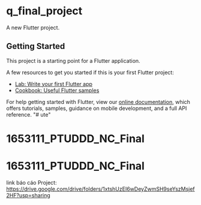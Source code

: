 # q_final_project

A new Flutter project.

## Getting Started

This project is a starting point for a Flutter application.

A few resources to get you started if this is your first Flutter project:

- [Lab: Write your first Flutter app](https://flutter.dev/docs/get-started/codelab)
- [Cookbook: Useful Flutter samples](https://flutter.dev/docs/cookbook)

For help getting started with Flutter, view our
[online documentation](https://flutter.dev/docs), which offers tutorials,
samples, guidance on mobile development, and a full API reference.
"# ute" 
# 1653111_PTUDDD_NC_Final

# 1653111_PTUDDD_NC_Final

link báo cáo Project:
https://drive.google.com/drive/folders/1xtshUzEI6wDeyZwmSH9seYszMsjef2HF?usp=sharing
